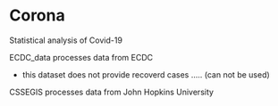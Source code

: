 # Corona
Statistical analysis of Covid-19



ECDC_data processes data from ECDC
 * this dataset does not provide recoverd cases ..... (can not be used)
 
 
CSSEGIS processes data from John Hopkins University